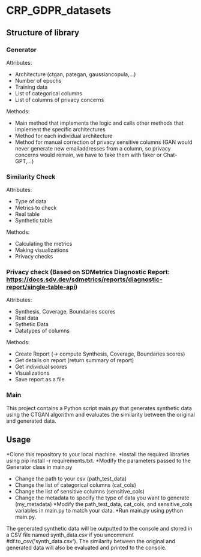 # CRP_GDPR_datasets

## Structure of library

### Generator
Attributes:
- Architecture (ctgan, pategan, gaussiancopula,...)
- Number of epochs
- Training data
- List of categorical columns 
- List of columns of privacy concerns

Methods:
- Main method that implements the logic and calls other methods that implement the specific architectures
- Method for each individual architecture
- Method for manual correction of privacy sensitive columns (GAN would never generate new emailaddresses from a column, so privacy concerns would remain, we have to fake them with faker or Chat-GPT,...)


### Similarity Check
Attributes:
- Type of data
- Metrics to check
- Real table
- Synthetic table

Methods:
- Calculating the metrics
- Making visualizations
- Privacy checks

### Privacy check (Based on SDMetrics Diagnostic Report: https://docs.sdv.dev/sdmetrics/reports/diagnostic-report/single-table-api)
Attributes:
- Synthesis, Coverage, Boundaries scores
- Real data
- Sythetic Data
- Datatypes of columns

Methods:
- Create Report (-> compute Synthesis, Coverage, Boundaries scores)
- Get details on report (return summary of report)
- Get individual scores
- Visualizations
- Save report as a file

### Main 
This project contains a Python script main.py that generates synthetic data using the CTGAN algorithm and evaluates the similarity between the original and generated data. 

## Usage

*Clone this repository to your local machine.
*Install the required libraries using pip install -r requirements.txt.
*Modify the parameters passed to the Generator class in main.py
- Change the path to your csv (path_test_data)
- Change the list of categorical columns (cat_cols)
- Change the list of sensitive columns (sensitive_cols)
- Change the metadata to specify the type of data you want to generate (my_metadata)
*Modify the path_test_data, cat_cols, and sensitive_cols variables in main.py to match your data.
*Run main.py using python main.py.

The generated synthetic data will be outputted to the console and stored in a CSV file named synth_data.csv if you uncomment #df.to_csv('synth_data.csv'). The similarity between the original and generated data will also be evaluated and printed to the console. 


